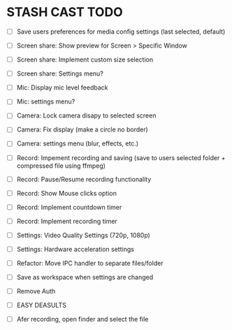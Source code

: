# STASH CAST TODO

- [ ] Save users preferences for media config settings (last selected, default)
- [ ] Screen share: Show preview for Screen > Specific Window
- [ ] Screen share: Implement custom size selection
- [ ] Screen share: Settings menu?
- [ ] Mic: Display mic level feedback
- [ ] Mic: settings menu?
- [ ] Camera: Lock camera disapy to selected screen
- [ ] Camera: Fix display (make a circle no border)
- [ ] Camera: settings menu (blur, effects, etc.)
- [ ] Record: Impement recording and saving (save to users selected folder + compressed file using ffmpeg)
- [ ] Record: Pause/Resume recording functionality
- [ ] Record: Show Mouse clicks option
- [ ] Record: Implement countdown timer
- [ ] Record: Implement recording timer
- [ ] Settings: Video Quality Settings (720p, 1080p)
- [ ] Settings: Hardware acceleration settings
- [ ] Refactor: Move IPC handler to separate files/folder
- [ ] Save as workspace when settings are changed 

- [ ] Remove Auth
- [ ] EASY DEASULTS
- [ ] Afer recording, open finder and select the file


